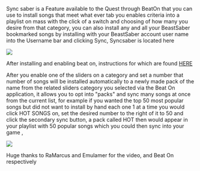 Sync saber is a Feature available to the Quest through BeatOn that you can use to install songs that meet what ever tab you enables criteria into a playlist on mass with the click of a switch and choosing of how many you desire from that category, you can also install any and all your BeastSaber bookmarked songs by installing with your BeastSaber account user name into the Username bar and clicking Sync, Syncsaber is located here

![](https://cdn.discordapp.com/attachments/615234075778875453/616449528090066964/Syncsaber_location.png)

After installing and enabling beat on, instructions for which are found [HERE](https://github.com/the-expanse/SideQuest/wiki/Beat-On,-What-is-that-and-how-do-i-install-it#to-install-beat-on)

After you enable one of the sliders on a category and set a number that number of songs will be installed automatically to a newly made pack of the name from the related sliders category you selected via the Beat On application, it allows you to opt into "packs" and sync many songs at once from the current list, for example if you wanted the top 50 most popular songs but did not want to install by hand each one 1 at a time you would click HOT SONGS  on, set the desired number to the right of it to 50 and click the secondary sync button, a pack called HOT then would appear in your playlist with 50 popular songs which you could then sync into your game , 


[![](https://cdn.discordapp.com/attachments/608376262347587595/610247583352487936/Screenshot_1191.png)](https://www.youtube.com/watch?v=CPDqrAQWruU&lc=z23ag5ginnfbsl3iq04t1aokgbh5kytwso3tjwfl30kmbk0h00410.1563913415218266)


Huge thanks to RaMarcus and Emulamer  for the video, and Beat On respectively
